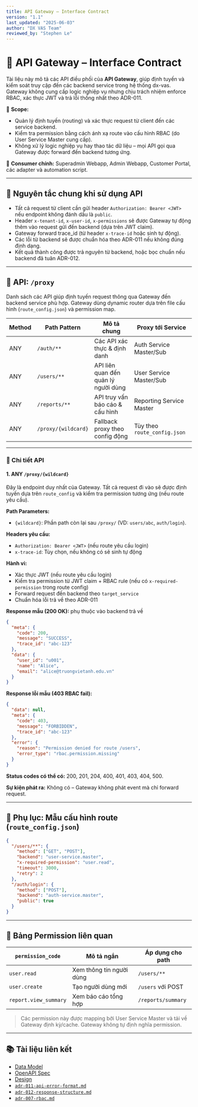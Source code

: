 ```yaml
---
title: API Gateway – Interface Contract
version: "1.1"
last_updated: "2025-06-03"
author: "DX VAS Team"
reviewed_by: "Stephen Le"
---
```

# 📘 API Gateway – Interface Contract

Tài liệu này mô tả các API điều phối của **API Gateway**, giúp định tuyến và kiểm soát truy cập đến các backend service trong hệ thống dx-vas. Gateway không cung cấp logic nghiệp vụ nhưng chịu trách nhiệm enforce RBAC, xác thực JWT và trả lỗi thống nhất theo ADR-011.

📌 **Scope:**

* Quản lý định tuyến (routing) và xác thực request từ client đến các service backend.
* Kiểm tra permission bằng cách ánh xạ route vào cấu hình RBAC (do User Service Master cung cấp).
* Không xử lý logic nghiệp vụ hay thao tác dữ liệu – mọi API gọi qua Gateway được forward đến backend tương ứng.

👥 **Consumer chính:** Superadmin Webapp, Admin Webapp, Customer Portal, các adapter và automation script.

---

## 🔧 Nguyên tắc chung khi sử dụng API

- Tất cả request từ client cần gửi header `Authorization: Bearer <JWT>` nếu endpoint không đánh dấu là `public`.
- Header `x-tenant-id`, `x-user-id`, `x-permissions` sẽ được Gateway tự động thêm vào request gửi đến backend (dựa trên JWT claim).
- Gateway forward trace_id (từ header `x-trace-id` hoặc sinh tự động).
- Các lỗi từ backend sẽ được chuẩn hóa theo ADR-011 nếu không đúng định dạng.
- Kết quả thành công được trả nguyên từ backend, hoặc bọc chuẩn nếu backend đã tuân ADR-012.

---

## 📌 API: `/proxy`

Danh sách các API giúp định tuyến request thông qua Gateway đến backend service phù hợp. Gateway dùng dynamic router dựa trên file cấu hình (`route_config.json`) và permission map.

| Method | Path Pattern        | Mô tả chung                          | Proxy tới Service            |
|--------|----------------------|--------------------------------------|------------------------------|
| ANY    | `/auth/**`           | Các API xác thực & định danh         | Auth Service Master/Sub      |
| ANY    | `/users/**`          | API liên quan đến quản lý người dùng | User Service Master/Sub      |
| ANY    | `/reports/**`        | API truy vấn báo cáo & cấu hình      | Reporting Service Master     |
| ANY    | `/proxy/{wildcard}`  | Fallback proxy theo config động      | Tùy theo `route_config.json` |

---

### 🧪 Chi tiết API

#### 1. ANY `/proxy/{wildcard}`

Đây là endpoint duy nhất của Gateway. Tất cả request đi vào sẽ được định tuyến dựa trên `route_config` và kiểm tra permission tương ứng (nếu route yêu cầu).

**Path Parameters:**

* `{wildcard}`: Phần path còn lại sau `/proxy/` (VD: `users/abc`, `auth/login`).

**Headers yêu cầu:**

* `Authorization: Bearer <JWT>` (nếu route yêu cầu login)
* `x-trace-id`: Tùy chọn, nếu không có sẽ sinh tự động

**Hành vi:**

* Xác thực JWT (nếu route yêu cầu login)
* Kiểm tra permission từ JWT claim + RBAC rule (nếu có `x-required-permission` trong route config)
* Forward request đến backend theo `target_service`
* Chuẩn hóa lỗi trả về theo ADR-011

**Response mẫu (200 OK):** phụ thuộc vào backend trả về

```json
{
  "meta": {
    "code": 200,
    "message": "SUCCESS",
    "trace_id": "abc-123"
  },
  "data": {
    "user_id": "u001",
    "name": "Alice",
    "email": "alice@truongvietanh.edu.vn"
  }
}
```

**Response lỗi mẫu (403 RBAC fail):**

```json
{
  "data": null,
  "meta": {
    "code": 403,
    "message": "FORBIDDEN",
    "trace_id": "abc-123"
  },
  "error": {
    "reason": "Permission denied for route /users",
    "error_type": "rbac.permission.missing"
  }
}
```

**Status codes có thể có:** 200, 201, 204, 400, 401, 403, 404, 500.

**Sự kiện phát ra:** Không có – Gateway không phát event mà chỉ forward request.

---

## 📌 Phụ lục: Mẫu cấu hình route (`route_config.json`)

```json
{
  "/users/**": {
    "method": ["GET", "POST"],
    "backend": "user-service.master",
    "x-required-permission": "user.read",
    "timeout": 3000,
    "retry": 2
  },
  "/auth/login": {
    "method": ["POST"],
    "backend": "auth-service.master",
    "public": true
  }
}
```

---

## 📎 Bảng Permission liên quan

| `permission_code`     | Mô tả ngắn               | Áp dụng cho path   |
| --------------------- | ------------------------ | ------------------ |
| `user.read`           | Xem thông tin người dùng | `/users/**`        |
| `user.create`         | Tạo người dùng mới       | `/users` với POST  |
| `report.view_summary` | Xem báo cáo tổng hợp     | `/reports/summary` |

> Các permission này được mapping bởi User Service Master và tải về Gateway định kỳ/cache. Gateway không tự định nghĩa permission.

---

## 📚 Tài liệu liên kết

* [Data Model](./data-model.md)
* [OpenAPI Spec](./openapi.yaml)
* [Design](./design.md)
* [`adr-011-api-error-format.md`](../../../ADR/adr-011-api-error-format.md)
* [`adr-012-response-structure.md`](../../../ADR/adr-012-response-structure.md)
* [`adr-007-rbac.md`](../../../ADR/adr-007-rbac.md)
